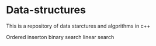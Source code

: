 # Data-structures
This is a repository of data starctures and algprithms in c++

Ordered inserton 
binary search
linear search
